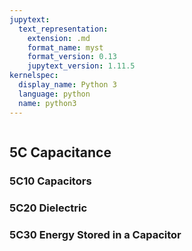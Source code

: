 ```yaml
---
jupytext:
  text_representation:
    extension: .md
    format_name: myst
    format_version: 0.13
    jupytext_version: 1.11.5
kernelspec:
  display_name: Python 3
  language: python
  name: python3
---
```


```{contents}
```

## 5C	Capacitance

### 5C10	Capacitors
### 5C20	Dielectric
### 5C30	Energy Stored in a Capacitor
